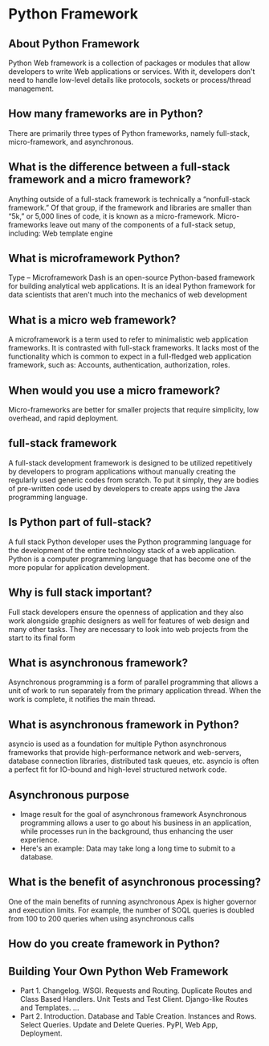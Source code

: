 # Python Framework

## About Python Framework
Python Web framework is a collection of packages or modules that 
allow developers to write Web applications or services.
 With it, developers don't need to handle low-level details like protocols,
 sockets or process/thread management.

## How many frameworks are in Python?
There are primarily three types of Python frameworks, namely full-stack, micro-framework, and asynchronous.

## What is the difference between a full-stack framework and a micro framework?
Anything outside of a full-stack framework is technically a “nonfull-stack framework.” Of that group, if the framework and libraries are smaller than “5k,” or 5,000 lines of code, it is known as a micro-framework. Micro-frameworks leave out many of the components of a full-stack setup, including: Web template engine

## What is microframework Python?
Type – Microframework Dash is an open-source Python-based framework for building analytical web applications. It is an ideal Python framework for data scientists that aren't much into the mechanics of web development

## What is a micro web framework?
A microframework is a term used to refer to minimalistic web application frameworks. It is contrasted with full-stack frameworks. It lacks most of the functionality which is common to expect in a full-fledged web application framework, such as: Accounts, authentication, authorization, roles.

## When would you use a micro framework?
Micro-frameworks are better for smaller projects that require simplicity, low overhead, and rapid deployment.

## full-stack framework
A full-stack development framework is designed to be utilized repetitively by developers to program applications without manually creating the regularly used generic codes from scratch. To put it simply, they are bodies of pre-written code used by developers to create apps using the Java programming language.

## Is Python part of full-stack?
A full stack Python developer uses the Python programming language for the development of the entire technology stack of a web application. Python is a computer programming language that has become one of the more popular for application development.

## Why is full stack important?
Full stack developers ensure the openness of application and they also work alongside graphic designers as well for features of web design and many other tasks. They are necessary to look into web projects from the start to its final form

## What is asynchronous framework?
Asynchronous programming is a form of parallel programming that allows a unit of work to run separately from the primary application thread. When the work is complete, it notifies the main thread.

## What is asynchronous framework in Python?
asyncio is used as a foundation for multiple Python asynchronous frameworks that provide high-performance network and web-servers, database connection libraries, distributed task queues, etc. asyncio is often a perfect fit for IO-bound and high-level structured network code.

## Asynchronous purpose
- Image result for the goal of asynchronous framework
Asynchronous programming allows a user to go about his business in an application, while processes run in the background, thus enhancing the user experience. 
- Here's an example: Data may take long a long time to submit to a database.

## What is the benefit of asynchronous processing?
One of the main benefits of running asynchronous Apex is higher governor and execution limits. For example, the number of SOQL queries is doubled from 100 to 200 queries when using asynchronous calls



## How do you create framework in Python?
## Building Your Own Python Web Framework
- Part 1. Changelog. WSGI. Requests and Routing. Duplicate Routes and Class Based Handlers. Unit Tests and Test Client. Django-like Routes and Templates. ...
- Part 2. Introduction. Database and Table Creation. Instances and Rows. Select Queries. Update and Delete Queries. PyPI, Web App, Deployment.

